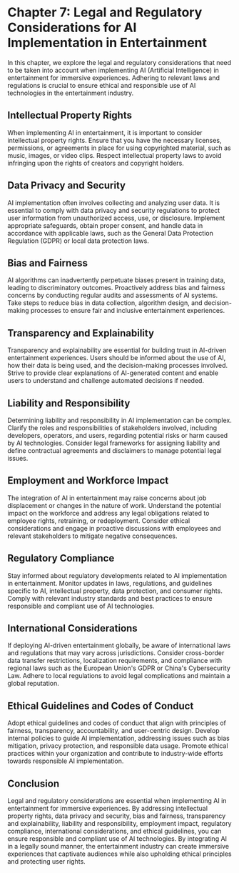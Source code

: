Chapter 7: Legal and Regulatory Considerations for AI Implementation in Entertainment
=====================================================================================

In this chapter, we explore the legal and regulatory considerations that need to be taken into account when implementing AI (Artificial Intelligence) in entertainment for immersive experiences. Adhering to relevant laws and regulations is crucial to ensure ethical and responsible use of AI technologies in the entertainment industry.

Intellectual Property Rights
----------------------------

When implementing AI in entertainment, it is important to consider intellectual property rights. Ensure that you have the necessary licenses, permissions, or agreements in place for using copyrighted material, such as music, images, or video clips. Respect intellectual property laws to avoid infringing upon the rights of creators and copyright holders.

Data Privacy and Security
-------------------------

AI implementation often involves collecting and analyzing user data. It is essential to comply with data privacy and security regulations to protect user information from unauthorized access, use, or disclosure. Implement appropriate safeguards, obtain proper consent, and handle data in accordance with applicable laws, such as the General Data Protection Regulation (GDPR) or local data protection laws.

Bias and Fairness
-----------------

AI algorithms can inadvertently perpetuate biases present in training data, leading to discriminatory outcomes. Proactively address bias and fairness concerns by conducting regular audits and assessments of AI systems. Take steps to reduce bias in data collection, algorithm design, and decision-making processes to ensure fair and inclusive entertainment experiences.

Transparency and Explainability
-------------------------------

Transparency and explainability are essential for building trust in AI-driven entertainment experiences. Users should be informed about the use of AI, how their data is being used, and the decision-making processes involved. Strive to provide clear explanations of AI-generated content and enable users to understand and challenge automated decisions if needed.

Liability and Responsibility
----------------------------

Determining liability and responsibility in AI implementation can be complex. Clarify the roles and responsibilities of stakeholders involved, including developers, operators, and users, regarding potential risks or harm caused by AI technologies. Consider legal frameworks for assigning liability and define contractual agreements and disclaimers to manage potential legal issues.

Employment and Workforce Impact
-------------------------------

The integration of AI in entertainment may raise concerns about job displacement or changes in the nature of work. Understand the potential impact on the workforce and address any legal obligations related to employee rights, retraining, or redeployment. Consider ethical considerations and engage in proactive discussions with employees and relevant stakeholders to mitigate negative consequences.

Regulatory Compliance
---------------------

Stay informed about regulatory developments related to AI implementation in entertainment. Monitor updates in laws, regulations, and guidelines specific to AI, intellectual property, data protection, and consumer rights. Comply with relevant industry standards and best practices to ensure responsible and compliant use of AI technologies.

International Considerations
----------------------------

If deploying AI-driven entertainment globally, be aware of international laws and regulations that may vary across jurisdictions. Consider cross-border data transfer restrictions, localization requirements, and compliance with regional laws such as the European Union's GDPR or China's Cybersecurity Law. Adhere to local regulations to avoid legal complications and maintain a global reputation.

Ethical Guidelines and Codes of Conduct
---------------------------------------

Adopt ethical guidelines and codes of conduct that align with principles of fairness, transparency, accountability, and user-centric design. Develop internal policies to guide AI implementation, addressing issues such as bias mitigation, privacy protection, and responsible data usage. Promote ethical practices within your organization and contribute to industry-wide efforts towards responsible AI implementation.

Conclusion
----------

Legal and regulatory considerations are essential when implementing AI in entertainment for immersive experiences. By addressing intellectual property rights, data privacy and security, bias and fairness, transparency and explainability, liability and responsibility, employment impact, regulatory compliance, international considerations, and ethical guidelines, you can ensure responsible and compliant use of AI technologies. By integrating AI in a legally sound manner, the entertainment industry can create immersive experiences that captivate audiences while also upholding ethical principles and protecting user rights.
